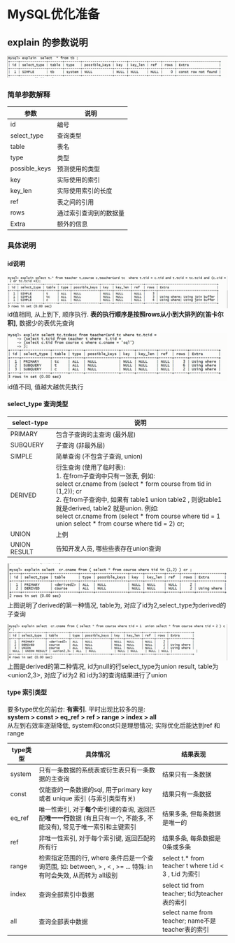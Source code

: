 # MySQL优化准备

## explain 的参数说明
![优化准备explain参数](./res/优化准备explain参数.jpg)

### 简单参数解释

参数 | 说明
-|-
id | 编号
select_type | 查询类型
table | 表名
type | 类型
possible_keys | 预测使用的类型
key | 实际使用的索引
key_len | 实际使用索引的长度
ref | 表之间的引用
rows | 通过索引查询到的数据量
Extra | 额外的信息

### 具体说明

#### id说明
![explain_id](./res/explain_id.jpg)
id值相同, 从上到下, 顺序执行. __表的执行顺序是按照rows从小到大排列的[笛卡尔积]__, 数据少的表优先查询

![explain_id1](./res/explain_id1.png)
id值不同, 值越大越优先执行

#### select_type 查询类型
select-type | 说明
-|-
PRIMARY | 包含子查询的主查询 (最外层)
SUBQUERY | 子查询 (非最外层)
SIMPLE | 简单查询 (不包含子查询, union)
DERIVED | 衍生查询 (使用了临时表): <br/> 1. 在from子查询中只有一张表, 例如: <br/> select cr.cname from (select * form course from tid in (1,2)); cr <br/> 2. 在from子查询中, 如果有 table1 union table2 , 则说table1就是derived, table2 就是union. 例如: <br/> select cr.cname from (select * from course where tid = 1 union select * from course where tid = 2) cr; 
UNION | 上例
UNION RESULT | 告知开发人员, 哪些些表存在union查询

![explain_select_type](./res/explain_select_type.png)
上图说明了derived的第一种情况, table为<derived2>, 对应了id为2,select_type为derived的子查询

![explain_select_type1](./res/explain_select_type1.png)
上图是derived的第二种情况, id为null的行select_type为union result, table为<union2,3>, 对应了id为2 和 id为3的查询结果进行了union

#### type 索引类型
要多type优化的前台: __有索引__. 平时出现比较多的是:  
__system > const > eq_ref > ref > range > index > all__  
从左到右效率逐渐降低, system和const只是理想情况; 实际优化后能达到ref 和 range

type类型 | 具体情况 | 结果表现 
-|-|-
system| 只有一条数据的系统表或衍生表只有一条数据的主查询 | 结果只有一条数据
const | 仅能查的一条数据的sql, 用于primary key 或者 unique 索引 (与索引类型有关) | 结果只有一条数据
eq_ref | 唯一性索引, 对于<strong>每个</strong>索引键的查询, 返回匹配<strong>唯一一行</strong>数据 (有且只有一个, 不能多, 不能没有), 常见于唯一索引和主键索引 | 结果多条, 但每条数据是唯一的
ref | 非唯一性索引, 对于每个索引键, 返回匹配的所有行 | 结果多条, 每条数据是0条或多条
range | 检索指定范围的行, where 条件后是一个查询范围, 如: between, > , < , >= ... 特殊: in 有时会失效, 从而转为 all级别 |  select t.* from teacher t where t.id < 3 , t.id 为索引
index | 查询全部索引中数据 | select tid from teacher; tid为teacher表的索引
all | 查询全部表中数据 | select name from teacher; name不是teacher表的索引
